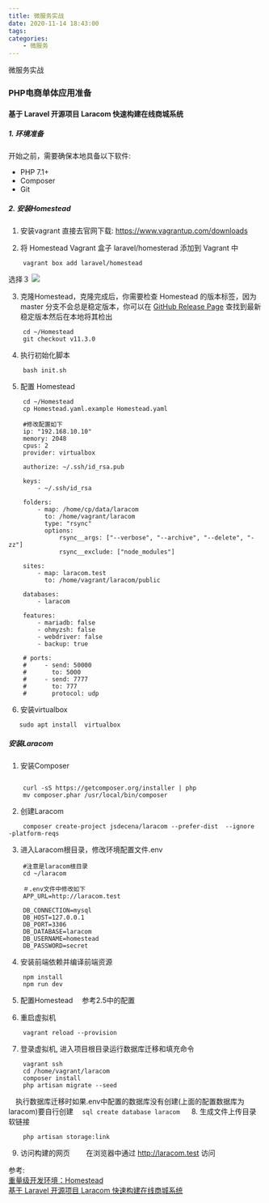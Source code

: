 ```yaml
---
title: 微服务实战
date: 2020-11-14 18:43:00
tags:
categories:
    - 微服务
---
```


<!-- more -->
微服务实战

### PHP电商单体应用准备　

#### 基于 Laravel 开源项目 Laracom 快速构建在线商城系统
##### 1. 环境准备　
开始之前，需要确保本地具备以下软件:
* PHP 7.1+
* Composer
* Git

##### 2. 安装Homestead 
1. 安装vagrant
直接去官网下载:
https://www.vagrantup.com/downloads

2. 将 Homestead Vagrant 盒子 laravel/homesterad 添加到 Vagrant 中
```shell
	vagrant box add laravel/homestead
```
  选择３
  <img src="https://i.loli.net/2020/10/25/Bh8J2wVa6ZErOy7.png"/>

3. 克隆Homestead，克隆完成后，你需要检查 Homestead 的版本标签，因为 master 分支不会总是稳定版本，你可以在 [GitHub Release Page](https://github.com/laravel/homestead/releases) 查找到最新稳定版本然后在本地将其检出
```shell
	cd ~/Homestead
	git checkout v11.3.0
```

4. 执行初始化脚本
```shell
	bash init.sh
```
5. 配置 Homestead
```shell
	cd ~/Homestead
	cp Homestead.yaml.example Homestead.yaml
	
	#修改配置如下
	ip: "192.168.10.10"
    memory: 2048
    cpus: 2
    provider: virtualbox

    authorize: ~/.ssh/id_rsa.pub

    keys:
        - ~/.ssh/id_rsa

    folders:
        - map: /home/cp/data/laracom
          to: /home/vagrant/laracom
          type: "rsync"
          options:
              rsync__args: ["--verbose", "--archive", "--delete", "-zz"]
              rsync__exclude: ["node_modules"]

    sites:
        - map: laracom.test
          to: /home/vagrant/laracom/public

    databases:
        - laracom

    features:
        - mariadb: false
        - ohmyzsh: false
        - webdriver: false
        - backup: true

    # ports:
    #     - send: 50000
    #       to: 5000
    #     - send: 7777
    #       to: 777
    #       protocol: udp
```
6. 安装virtualbox  

```shell
   sudo apt install  virtualbox
```
##### 安装Laracom
1. 安装Composer
```shell
	
	curl -sS https://getcomposer.org/installer | php
	mv composer.phar /usr/local/bin/composer
```
2. 创建Laracom 
```shell
	composer create-project jsdecena/laracom --prefer-dist  --ignore  -platform-reqs
```
3. 进入Laracom根目录，修改环境配置文件.env
```shell
	#注意是laracom根目录
	cd ~/laracom
	
	＃.env文件中修改如下
    APP_URL=http://laracom.test

    DB_CONNECTION=mysql
    DB_HOST=127.0.0.1
    DB_PORT=3306
    DB_DATABASE=laracom
    DB_USERNAME=homestead
    DB_PASSWORD=secret
```

4. 安装前端依赖并编译前端资源
```shell
	npm install
	npm run dev
```
5. 配置Homestead
　参考2.5中的配置

6. 重启虚拟机
```shell
	vagrant reload --provision
```

7. 登录虚拟机, 进入项目根目录运行数据库迁移和填充命令
```shell
	vagrant ssh
    cd /home/vagrant/laracom
    composer install
    php artisan migrate --seed
```
　执行数据库迁移时如果.env中配置的数据库没有创建(上面的配置数据库为laracom)要自行创建
　```sql
	create database laracom
　```
8. 生成文件上传目录软链接
```shell
	php artisan storage:link
```

9. 访问构建的网页
　　在浏览器中通过 http://laracom.test 访问

参考:   
  [重量级开发环境：Homestead](https://xueyuanjun.com/post/19915.html)  
  [基于 Laravel 开源项目 Laracom 快速构建在线商城系统](https://xueyuanjun.com/post/20000)

  